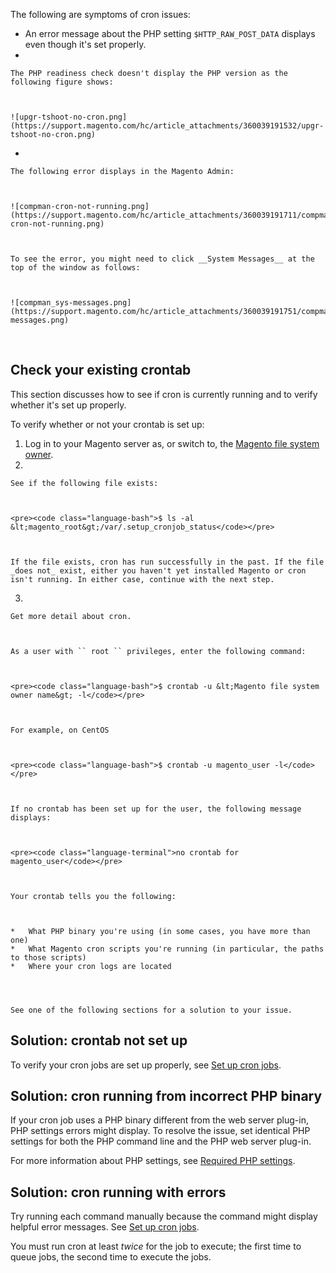 The following are symptoms of cron issues:

*   An error message about the PHP setting `` $HTTP_RAW_POST_DATA `` displays even though it's set properly.
*   
    
    The PHP readiness check doesn't display the PHP version as the following figure shows:
    
    
    
    ![upgr-tshoot-no-cron.png](https://support.magento.com/hc/article_attachments/360039191532/upgr-tshoot-no-cron.png)
    
    
*   
    
    The following error displays in the Magento Admin:
    
    
    
    ![compman-cron-not-running.png](https://support.magento.com/hc/article_attachments/360039191711/compman-cron-not-running.png)
    
    
    
    To see the error, you might need to click __System Messages__ at the top of the window as follows:
    
    
    
    ![compman_sys-messages.png](https://support.magento.com/hc/article_attachments/360039191751/compman_sys-messages.png)
    
    

&nbsp;

<h2 id="check-your-existing-crontab">Check your existing crontab</h2>

This section discusses how to see if cron is currently running and to verify whether it's set up properly.

To verify whether or not your crontab is set up:

1.   Log in to your Magento server as, or switch to, the <a href="https://devdocs.magento.com/guides/v2.3/install-gde/prereq/file-sys-perms-over.html" target="_self">Magento file system owner</a>.
2.   
    
    See if the following file exists:
    
    
    
    <pre><code class="language-bash">$ ls -al &lt;magento_root&gt;/var/.setup_cronjob_status</code></pre>
    
    
    
    If the file exists, cron has run successfully in the past. If the file _does not_ exist, either you haven't yet installed Magento or cron isn't running. In either case, continue with the next step.
    
    
3.   
    
    Get more detail about cron.
    
    
    
    As a user with `` root `` privileges, enter the following command:
    
    
    
    <pre><code class="language-bash">$ crontab -u &lt;Magento file system owner name&gt; -l</code></pre>
    
    
    
    For example, on CentOS
    
    
    
    <pre><code class="language-bash">$ crontab -u magento_user -l</code></pre>
    
    
    
    If no crontab has been set up for the user, the following message displays:
    
    
    
    <pre><code class="language-terminal">no crontab for magento_user</code></pre>
    
    
    
    Your crontab tells you the following:
    
    
    
    *   What PHP binary you're using (in some cases, you have more than one)
    *   What Magento cron scripts you're running (in particular, the paths to those scripts)
    *   Where your cron logs are located
    
    
    
    
    See one of the following sections for a solution to your issue.
    
    

<h2 id="solution-crontab-not-set-up">Solution: crontab not set up</h2>

To verify your cron jobs are set up properly, see <a href="https://devdocs.magento.com/guides/v2.3/install-gde/install/post-install-config.html#post-install-cron" target="_self">Set up cron jobs</a>.

<h2 id="solution-cron-running-from-incorrect-php-binary">Solution: cron running from incorrect PHP binary</h2>

If your cron job uses a PHP binary different from the web server plug-in, PHP settings errors might display. To resolve the issue, set identical PHP settings for both the PHP command line and the PHP web server plug-in.

For more information about PHP settings, see <a href="https://devdocs.magento.com/guides/v2.3/install-gde/prereq/php-settings.html" target="_self">Required PHP settings</a>.

<h2 id="solution-cron-running-with-errors">Solution: cron running with errors</h2>

Try running each command manually because the command might display helpful error messages. See <a href="https://devdocs.magento.com/guides/v2.3/install-gde/install/post-install-config.html#post-install-cron" target="_self">Set up cron jobs</a>.

<p class="info">You must run cron at least <em>twice</em> for the job to execute; the first time to queue jobs, the second time to execute the jobs.</p>